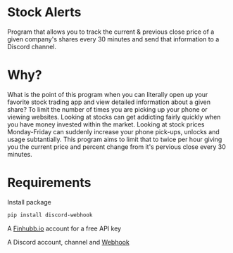 # Stock Alerts
Program that allows you to track the current & previous close price of a given company's shares every 30 minutes and send that information to a Discord channel.

# Why?
What is the point of this program when you can literally open up your favorite stock trading app and view detailed information about a given share? To limit the number of times you are picking up your phone or viewing websites. Looking at stocks can get addicting fairly quickly when you have money invested within the market. Looking at stock prices Monday-Friday can suddenly increase your phone pick-ups, unlocks and usage subtantially. This program aims to limit that to twice per hour giving you the current price and percent change from it's pervious close every 30 minutes.

# Requirements
Install package
```sh
pip install discord-webhook
```

A [Finhubb.io](https://finnhub.io/) account for a free API key

A Discord account, channel and [Webhook](https://support.discord.com/hc/en-us/articles/228383668-Intro-to-Webhooks)
